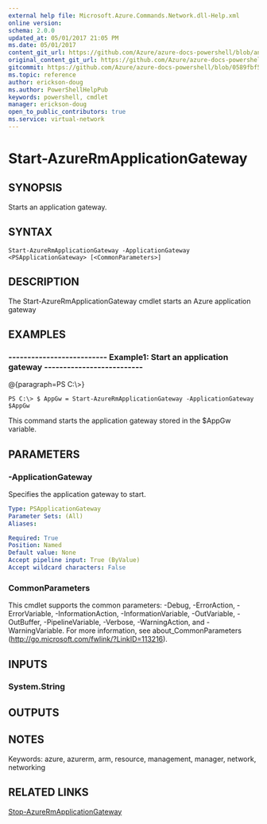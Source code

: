 ```yaml
---
external help file: Microsoft.Azure.Commands.Network.dll-Help.xml
online version:
schema: 2.0.0
updated_at: 05/01/2017 21:05 PM
ms.date: 05/01/2017
content_git_url: https://github.com/Azure/azure-docs-powershell/blob/anne2017/azureps-cmdlets-docs/ResourceManager/AzureRM.Network/v2.2.0/Start-AzureRmApplicationGateway.md
original_content_git_url: https://github.com/Azure/azure-docs-powershell/blob/anne2017/azureps-cmdlets-docs/ResourceManager/AzureRM.Network/v2.2.0/Start-AzureRmApplicationGateway.md
gitcommit: https://github.com/Azure/azure-docs-powershell/blob/0589fbf53d27e39e0cf445261d29c64fb0859d62
ms.topic: reference
author: erickson-doug
ms.author: PowerShellHelpPub
keywords: powershell, cmdlet
manager: erickson-doug
open_to_public_contributors: true
ms.service: virtual-network
---
```


# Start-AzureRmApplicationGateway

## SYNOPSIS
Starts an application gateway.

## SYNTAX

```
Start-AzureRmApplicationGateway -ApplicationGateway <PSApplicationGateway> [<CommonParameters>]
```

## DESCRIPTION
The Start-AzureRmApplicationGateway cmdlet starts an Azure application gateway

## EXAMPLES

### --------------------------  Example1: Start an application gateway  --------------------------
@{paragraph=PS C:\\\>}



```
PS C:\> $ AppGw = Start-AzureRmApplicationGateway -ApplicationGateway $AppGw
```

This command starts the application gateway stored in the $AppGw variable.

## PARAMETERS

### -ApplicationGateway
Specifies the application gateway to start.

```yaml
Type: PSApplicationGateway
Parameter Sets: (All)
Aliases: 

Required: True
Position: Named
Default value: None
Accept pipeline input: True (ByValue)
Accept wildcard characters: False
```

### CommonParameters
This cmdlet supports the common parameters: -Debug, -ErrorAction, -ErrorVariable, -InformationAction, -InformationVariable, -OutVariable, -OutBuffer, -PipelineVariable, -Verbose, -WarningAction, and -WarningVariable. For more information, see about_CommonParameters (http://go.microsoft.com/fwlink/?LinkID=113216).

## INPUTS

### System.String

## OUTPUTS

## NOTES
Keywords: azure, azurerm, arm, resource, management, manager, network, networking

## RELATED LINKS

[Stop-AzureRmApplicationGateway]()


